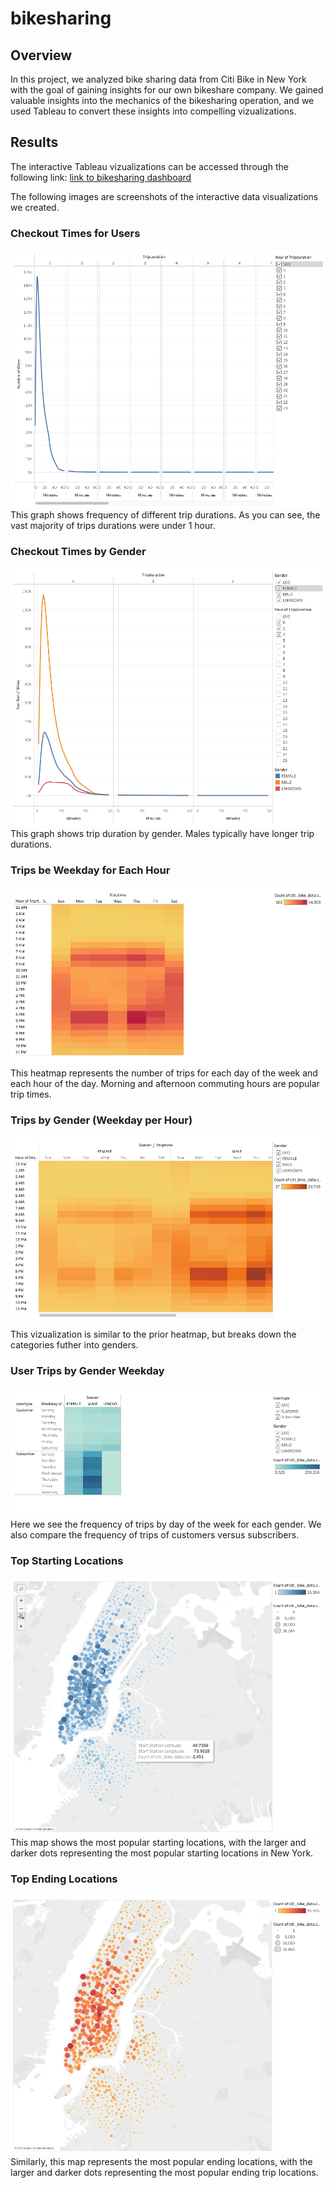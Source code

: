 # bikesharing

## Overview

In this project, we analyzed bike sharing data from Citi Bike in New York with the goal of gaining insights for our own bikeshare company. We gained valuable insights into the mechanics of the bikesharing operation, and we used Tableau to convert these insights into compelling vizualizations. 

## Results

The interactive Tableau vizualizations can be accessed through the following link: 
[link to bikesharing dashboard](https://public.tableau.com/profile/ryan.cook1987#!/vizhome/Citi_Bike_Challenge_16178270170390/Story1?publish=yes)

The following images are screenshots of the interactive data visualizations we created. 

### Checkout Times for Users

![Checkout Time for Users](images/img1.png)
This graph shows frequency of different trip durations. As you can see, the vast majority of trips durations were under 1 hour.

### Checkout Times by Gender

![Checkout Times by Gender](images/img2.png)
This graph shows trip duration by gender. Males typically have longer trip durations. 

### Trips be Weekday for Each Hour

![Trips by Weekday](images/img3.png)
This heatmap represents the number of trips for each day of the week and each hour of the day. Morning and afternoon commuting hours are popular trip times.

### Trips by Gender (Weekday per Hour)

![Trips by Gender](images/img4.png)
This vizualization is similar to the prior heatmap, but breaks down the categories futher into genders. 

### User Trips by Gender Weekday

![User Trips](images/img5.png)
Here we see the frequency of trips by day of the week for each gender. We also compare the frequency of trips of customers versus subscribers.

### Top Starting Locations

![Starting Locations](images/img6.png)
This map shows the most popular starting locations, with the larger and darker dots representing the most popular starting locations in New York.

### Top Ending Locations

![Ending Locations](images/img7.png)
Similarly, this map represents the most popular ending locations, with the larger and darker dots representing the most popular ending trip locations.
